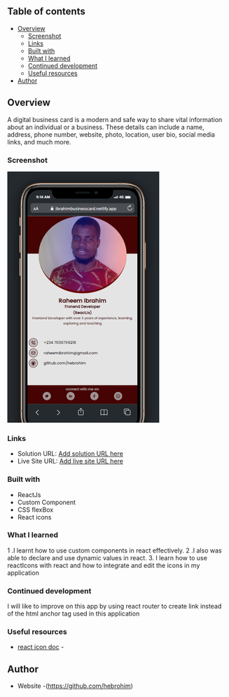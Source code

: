 ## Table of contents

- [Overview](#overview)
  - [Screenshot](#screenshot)
  - [Links](#links)
  - [Built with](#built-with)
  - [What I learned](#what-i-learned)
  - [Continued development](#continued-development)
  - [Useful resources](#useful-resources)
- [Author](#author)

## Overview
A digital business card is a modern and safe way to share vital information about an individual or a business. These details can include a name, address, phone number, website, photo, location, user bio, social media links, and much more.


### Screenshot

![Screenshot](./src/components/images/screeShot.png)


### Links

- Solution URL: [Add solution URL here](https://github.com/hebrohim/digitalBusinessCard)
- Live Site URL: [Add live site URL here](https://ibrahimbusinesscard.netlify.app/)

### Built with

- ReactJs
- Custom Component 
- CSS flexBox
- React icons


### What I learned
1 .I learnt how to use custom components in react effectively.
2 .I also was able to declare and use dynamic values in react.
3. I learn how to use reactIcons with react and how to integrate and edit the icons in my application

### Continued development
I will like to improve on this app by using react router to create link instead of the html anchor tag used in this application
### Useful resources

- [react icon doc](https://react-icons.github.io/react-icons/) - 
 
## Author

- Website -(https://github.com/hebrohim)

